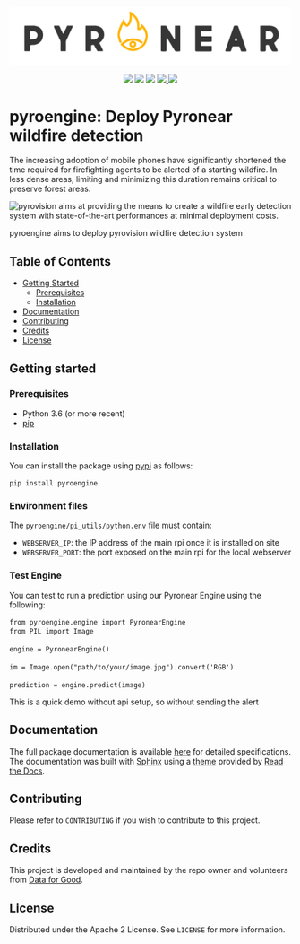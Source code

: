 ![PyroNear Logo](docs/source/_static/img/pyronear-logo-dark.png)

<p align="center">
    <a href="LICENSE" alt="License">
        <img src="https://img.shields.io/badge/License-Apache_2.0-blue.svg" /></a>
    <a href="https://app.codacy.com/gh/pyronear/pyro-engine?utm_source=github.com&utm_medium=referral&utm_content=pyronear/pyro-engine&utm_campaign=Badge_Grade_Settings">
        <img src="https://api.codacy.com/project/badge/Grade/d7f62736901d4e5c97c744411d8e02e3"/></a>
    <a href="https://github.com/pyronear/pyro-engine/actions?query=workflow%3Apython-package">
        <img src="https://github.com/pyronear/pyro-engine/workflows/python-package/badge.svg" /></a>
    <a href="https://codecov.io/gh/pyronear/pyro-engine">
      <img src="https://codecov.io/gh/pyronear/pyro-engine/branch/master/graph/badge.svg" />
    </a>
    <a href="https://pyronear.github.io/pyro-engine">
  		<img src="https://img.shields.io/badge/docs-available-blue.svg" /></a>
</p>



# pyroengine: Deploy Pyronear wildfire detection

The increasing adoption of mobile phones have significantly shortened the time required for firefighting agents to be alerted of a starting wildfire. In less dense areas, limiting and minimizing this duration remains critical to preserve forest areas.

![pyrovision](https://github.com/pyronear/pyro-vision) aims at providing the means to create a wildfire early detection system with state-of-the-art performances at minimal deployment costs.

pyroengine aims to deploy pyrovision wildfire detection system



## Table of Contents

* [Getting Started](#getting-started)
  * [Prerequisites](#prerequisites)
  * [Installation](#installation)
* [Documentation](#documentation)
* [Contributing](#contributing)
* [Credits](#credits)
* [License](#license)



## Getting started

### Prerequisites

- Python 3.6 (or more recent)
- [pip](https://pip.pypa.io/en/stable/)

### Installation

You can install the package using [pypi](https://pypi.org/project/pyronear/) as follows:

```shell
pip install pyroengine
```
### Environment files 

The `pyroengine/pi_utils/python.env` file must contain:
- `WEBSERVER_IP`: the IP address of the main rpi once it is installed on site
- `WEBSERVER_PORT`: the port exposed on the main rpi for the local webserver

### Test Engine

You can test to run a prediction using our Pyronear Engine using the following:

```shell
from pyroengine.engine import PyronearEngine
from PIL import Image

engine = PyronearEngine()

im = Image.open("path/to/your/image.jpg").convert('RGB')

prediction = engine.predict(image) 
```

This is a quick demo without api setup, so without sending the alert

## Documentation

The full package documentation is available [here](https://pyronear.github.io/pyro-engine/) for detailed specifications. The documentation was built with [Sphinx](https://www.sphinx-doc.org) using a [theme](https://github.com/readthedocs/sphinx_rtd_theme) provided by [Read the Docs](https://readthedocs.org).



## Contributing

Please refer to `CONTRIBUTING` if you wish to contribute to this project.



## Credits

This project is developed and maintained by the repo owner and volunteers from [Data for Good](https://dataforgood.fr/).



## License

Distributed under the Apache 2 License. See `LICENSE` for more information.
